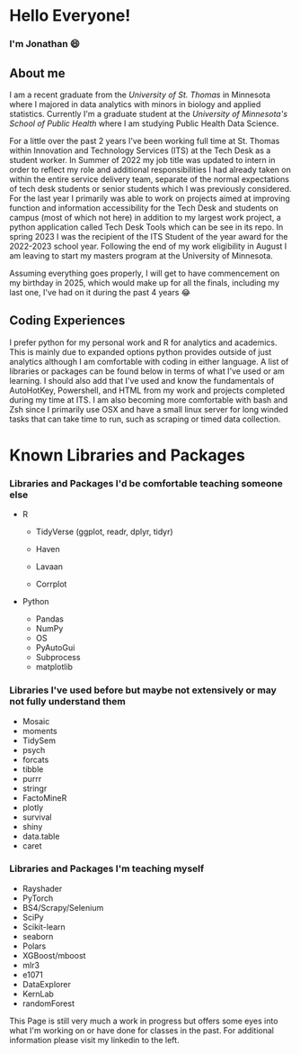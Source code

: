 # Hello Everyone!

### I'm Jonathan 😄

## About me

I am a recent graduate from the *University of St. Thomas* in Minnesota where I majored in data analytics with minors in biology and applied statistics. Currently I'm a graduate student at the *University of Minnesota's School of Public Health* where I am studying Public Health Data Science.

For a little over the past 2 years I've been working full time at St. Thomas within Innovation and Technology Services (ITS) at the Tech Desk as a student worker. In Summer of 2022 my job title was updated to intern in order to reflect my role and additional responsibilities I had already taken on within the entire service delivery team, separate of the normal expectations of tech desk students or senior students which I was previously considered. For the last year I primarily was able to work on projects aimed at improving function and information accessibility for the Tech Desk and students on campus (most of which not here) in addition to my largest work project, a python application called Tech Desk Tools which can be see in its repo. In spring 2023 I was the recipient of the ITS Student of the year award for the 2022-2023 school year. Following the end of my work eligibility in August I am leaving to start my masters program at the University of Minnesota.

Assuming everything goes properly, I will get to have commencement on my birthday in 2025, which would make up for all the finals, including my last one, I've had on it during the past 4 years 😂

## Coding Experiences

I prefer python for my personal work and R for analytics and academics. This is mainly due to expanded options python provides outside of just analytics although I am comfortable with coding in either language. A list of libraries or packages can be found below in terms of what I've used or am learning. I should also add that I've used and know the fundamentals of AutoHotKey, Powershell, and HTML from my work and projects completed during my time at ITS. I am also becoming more comfortable with bash and Zsh since I primarily use OSX and have a small linux server for long winded tasks that can take time to run, such as scraping or timed data collection.

# Known Libraries and Packages

### Libraries and Packages I'd be comfortable teaching someone else

-   R

    -   TidyVerse (ggplot, readr, dplyr, tidyr)

    -   Haven

    -   Lavaan

    -   Corrplot

-   Python

    -   Pandas
    -   NumPy
    -   OS
    -   PyAutoGui
    -   Subprocess
    -   matplotlib

### Libraries I've used before but maybe not extensively or may not fully understand them

-   Mosaic
-   moments
-   TidySem
-   psych
-   forcats
-   tibble
-   purrr
-   stringr
-   FactoMineR
-   plotly
-   survival
-   shiny
-   data.table
-   caret

### Libraries and Packages I'm teaching myself

-   Rayshader
-   PyTorch
-   BS4/Scrapy/Selenium
-   SciPy
-   Scikit-learn
-   seaborn
-   Polars
-   XGBoost/mboost
-   mlr3
-   e1071
-   DataExplorer
-   KernLab
-   randomForest

This Page is still very much a work in progress but offers some eyes into what I'm working on or have done for classes in the past. For additional information please visit my linkedin to the left.
